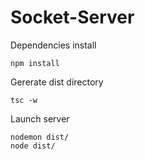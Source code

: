 # Socket-Server

Dependencies install 
````
npm install
````

Gererate dist directory
````
tsc -w
````

Launch server 
````
nodemon dist/
node dist/
````

